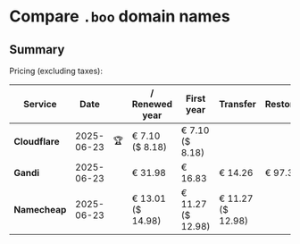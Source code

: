 # Compare `.boo` domain names

## Summary

Pricing (excluding taxes):

| Service | Date |  | / Renewed year | First year | Transfer | Restoration |
|--|--|--|--|--|--|--|
| **Cloudflare** | 2025-06-23 | 🏆 | € 7.10<br>($ 8.18) | € 7.10<br>($ 8.18) |  |  |
| **Gandi** | 2025-06-23 |  | € 31.98 | € 16.83 | € 14.26 | € 97.36 |
| **Namecheap** | 2025-06-23 |  | € 13.01<br>($ 14.98) | € 11.27<br>($ 12.98) | € 11.27<br>($ 12.98) |  |
